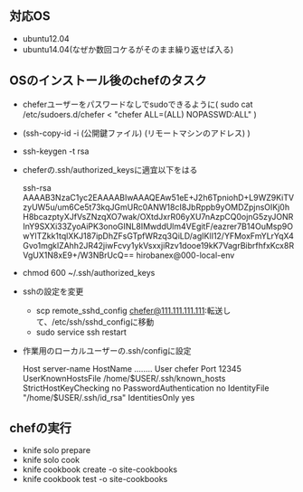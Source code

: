 ## 対応OS
- ubuntu12.04
- ubuntu14.04(なぜか数回コケるがそのまま繰り返せば入る)

## OSのインストール後のchefのタスク
- cheferユーザーをパスワードなしでsudoできるように( sudo cat /etc/sudoers.d/chefer < "chefer ALL=(ALL) NOPASSWD:ALL" )
- (ssh-copy-id -i (公開鍵ファイル) (リモートマシンのアドレス) )
- ssh-keygen -t rsa
- cheferの.ssh/authorized_keysに適宜以下をはる

    ssh-rsa AAAAB3NzaC1yc2EAAAABIwAAAQEAw51eE+J2h6TpniohD+L9WZ9KiTVzyUW5u/um6Ce5t73kqJGmURc0ANW18cI8JbRppb9yOMDZpjnsOIKj0hH8bcazptyXJfVsZNzqXO7wak/OXtdJxrR06yXU7nAzpCQ0ojnG5zyJONRInY9SXXi33ZyoAiPK3onoGINL8IMwddUlm4VEgitF/eazrer7B14OuMsp9OwYlTZkk1tqlXKJ187ipDhZFsGTpfWRzq3QiLD/agIKlI12/YFMoxFmYLrYqX4Gvo1mgklZAhh2JR42jiwFcvy1ykVsxxjiRzv1dooe19kK7VagrBibrfhfxKcx8RVgUX1N8xE9+/W3NBrUcQ== hirobanex@000-local-env

- chmod 600 ~/.ssh/authorized_keys 

- sshの設定を変更
    - scp remote_sshd_config chefer@111.111.111.111:転送して、/etc/ssh/sshd_configに移動
    - sudo service ssh restart
- 作業用のローカルユーザーの.ssh/configに設定

    Host server-name
        HostName ........
        User chefer
        Port 12345
        UserKnownHostsFile /home/$USER/.ssh/known_hosts
        StrictHostKeyChecking no
        PasswordAuthentication no
        IdentityFile "/home/$USER/.ssh/id_rsa"
        IdentitiesOnly yes

## chefの実行
- knife solo prepare <host>
- knife solo cook <host>
- knife cookbook create <recipe> -o site-cookbooks
- knife cookbook test <recipe> -o site-cookbooks 

